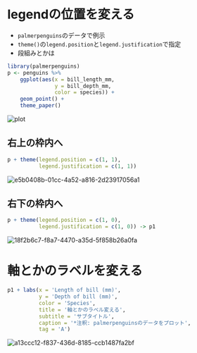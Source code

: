 # legendの位置を変える
- `palmerpenguins`のデータで例示
- `theme()`の`legend.position`と`legend.justification`で指定
- 段組みとかは
```R
library(palmerpenguins)
p <- penguins %>% 
    ggplot(aes(x = bill_length_mm, 
               y = bill_depth_mm, 
               color = species)) +
    geom_point() + 
    theme_paper()
```
![plot](https://user-images.githubusercontent.com/7193590/192661187-c1fe1a8d-122f-49b6-a9ea-a2e109e11259.jpeg)

## 右上の枠内へ
```R
p + theme(legend.position = c(1, 1),
          legend.justification = c(1, 1))
```
![e5b0408b-01cc-4a52-a816-2d23917056a1](https://user-images.githubusercontent.com/7193590/194457086-25b9d7d3-ca0f-4a95-8701-e56735302401.png)



## 右下の枠内へ
```R
p + theme(legend.position = c(1, 0),
          legend.justification = c(1, 0)) -> p1
```
![18f2b6c7-f8a7-4470-a35d-5f858b26a0fa](https://user-images.githubusercontent.com/7193590/194457132-efb5e392-4a03-482d-9508-962fdb824ffa.png)


# 軸とかのラベルを変える
```R
p1 + labs(x = 'Length of bill (mm)',
          y = 'Depth of bill (mm)',
          color = 'Species',
          title = '軸とかのラベル変える',
          subtitle = 'サブタイトル',
          caption = '*注釈: palmerpenguinsのデータをプロット', 
          tag = 'A')
```
![a13ccc12-f837-436d-8185-ccb1487fa2bf](https://user-images.githubusercontent.com/7193590/194457846-f0454620-ea60-40b5-aab8-5807fd23e45f.png)



